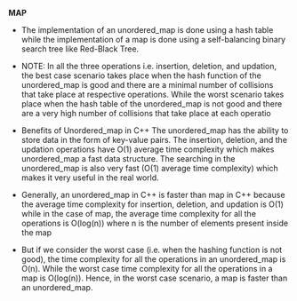 __MAP__

* The implementation of an unordered_map is done using a hash table while the implementation of a map is done using a self-balancing binary search tree like Red-Black Tree.

* NOTE: In all the three operations i.e. insertion, deletion, and updation, the best case scenario takes place when the hash function of the unordered_map is good and there are a minimal number of collisions that take place at respective operations. While the worst scenario takes place when the hash table of the unordered_map is not good and there are a very high number of collisions that take place at each operatio

* Benefits of Unordered_map in C++
The unordered_map has the ability to store data in the form of key-value pairs.
The insertion, deletion, and the updation operations have O(1) average time complexity which makes unordered_map a fast data structure.
The searching in the unordered_map is also very fast (O(1) average time complexity) which makes it very useful in the real world.

* Generally, an unordered_map in C++ is faster than map in C++ because the average time complexity for insertion, deletion, and updation is O(1) while in the case of map, the average time complexity for all the operations is O(log(n)) where n is the number of elements present inside the map

* But if we consider the worst case (i.e. when the hashing function is not good), the time complexity for all the operations in an unordered_map is O(n). While the worst case time complexity for all the operations in a map is O(log(n)). Hence, in the worst case scenario, a map is faster than an unordered_map.